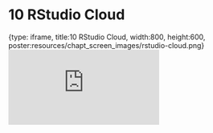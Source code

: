 # 10 RStudio Cloud
 
{type: iframe, title:10 RStudio Cloud, width:800, height:600, poster:resources/chapt_screen_images/rstudio-cloud.png}
![](https://datatrail-jhu.github.io/DataTrail_ReOrg/no_toc/rstudio-cloud.html)
 

 

